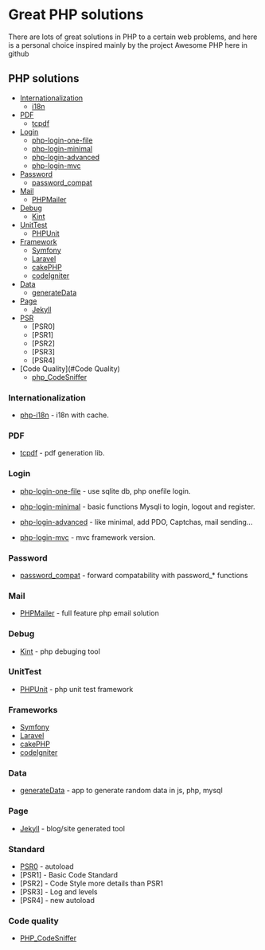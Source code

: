# Great PHP solutions
There are lots of great solutions in PHP to a certain web problems, and here is a personal choice inspired mainly by the project Awesome PHP here in github

## PHP solutions
- [Internationalization](#Internationalization)
	- [i18n](https://github.com/Philipp15b/php-i18n)
- [PDF](#PDF)
	- [tcpdf](https://github.com/tecnickcom/TCPDF)
- [Login](#Login)
	- [php-login-one-file](https://github.com/panique/php-login-one-file)
	- [php-login-minimal](https://github.com/panique/php-login-minimal)
	- [php-login-advanced](https://github.com/panique/php-login-advanced)
	- [php-login-mvc](https://github.com/panique/php-login-mvc)
- [Password](#Password)
	- [password_compat](https://github.com/ircmaxell/password_compat)
- [Mail](#Mail)
	- [PHPMailer](https://github.com/PHPMailer/PHPMailer)
- [Debug](#Debug)
	- [Kint](https://github.com/raveren/kint)
- [UnitTest](#UnitTest)
	- [PHPUnit](https://github.com/sebastianbergmann/phpunit)
- [Framework](#Framework)
	- [Symfony](https://github.com/symfony/symfony)
	- [Laravel](https://github.com/laravel/laravel)
	- [cakePHP](https://github.com/cakephp/cakephp)
	- [codeIgniter](https://github.com/bcit-ci/CodeIgniter)
- [Data](#Data)
	- [generateData](https://github.com/benkeen/generatedata)
- [Page](#Page)
	- [Jekyll](https://github.com/jekyll/jekyll)
- [PSR](#Standard)
	- [PSR0]
	- [PSR1]
	- [PSR2]
	- [PSR3]
	- [PSR4]
- [Code Quality](#Code Quality)
	- [php_CodeSniffer](https://github.com/squizlabs/PHP_CodeSniffer)

### Internationalization
* [php-i18n](https://github.com/Philipp15b/php-i18n) - i18n with cache.

### PDF
* [tcpdf](https://github.com/tecnickcom/TCPDF) - pdf generation lib.

### Login
* [php-login-one-file](https://github.com/panique/php-login-one-file) - use sqlite db, php onefile login.

* [php-login-minimal](https://github.com/panique/php-login-minimal) - basic functions Mysqli to login, logout and register.

* [php-login-advanced](https://github.com/panique/php-login-advanced) - like minimal, add PDO, Captchas, mail sending...

* [php-login-mvc](https://github.com/panique/php-login-mvc) - mvc framework version.

### Password
* [password_compat](https://github.com/ircmaxell/password_compat) - forward compatability with password_* functions

### Mail
* [PHPMailer](https://github.com/PHPMailer/PHPMailer) - full feature php email solution

### Debug
* [Kint](https://github.com/raveren/kint) - php debuging tool

### UnitTest
* [PHPUnit](https://github.com/sebastianbergmann/phpunit) - php unit test framework

### Frameworks
* [Symfony](https://github.com/symfony/symfony) 
* [Laravel](https://github.com/laravel/laravel) 
* [cakePHP](https://github.com/cakephp/cakephp)
* [codeIgniter](https://github.com/bcit-ci/CodeIgniter)

### Data
* [generateData](https://github.com/benkeen/generatedata) - app to generate random data in js, php, mysql

### Page
* [Jekyll](https://github.com/jekyll/jekyll) - blog/site generated tool

### Standard
* [PSR0]() - autoload
* [PSR1] - Basic Code Standard
* [PSR2] - Code Style more details than PSR1
* [PSR3] - Log and levels
* [PSR4] - new autoload

### Code quality
* [PHP_CodeSniffer](https://github.com/squizlabs/PHP_CodeSniffer)

